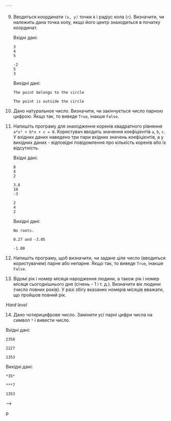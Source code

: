 <!-- # Tasks for lesson on the topic of "`if-elif-else`"

```
if умова:
    дія
elif умова:
    дія
...
elif умова:
    дія
else:
    дія
```

*Beginner level*
<!-- 1. Напишіть програму, в якій користувач вводить пароль і якщо він співпадає із наперед визначеним паролем для цього користувача, то виводиться повідомлення `Password accepted.`. У іншому випадку повідомлення буде `Sorry, that is the wrong password.`.
2. Користувачем вводиться два імені. Використовуючи конструкцію розгалуження програма повинна вивести імена в алфавітному порядку.
3. Напишіть програму, яка виводить назви введених чисел. Користувач вводить ціле число. Якщо це число або `1` або `2` або `3`, то виводиться повідомлення - назва числа, відповідно, `One`, `Two`, `Three`. В усіх інших випадках виводиться слово `Unknown`.
4. Користувач вводить дві різних англійські літери в окремих рядках. Напишіть програму, яка виводить повідомлення про місце розташування однієї літери відносно іншої у алфавіті.
5. Напишіть програму, в якій користувач вводить значення температури, і, якщо це значення менше або дорівнює 0 градусів Цельсія, необхідно вивести повідомлення `A cold, isn’t it?`. Якщо ж температура становить більше 0 і менше 10 градусів Цельсія повідомлення буде `Cool.`, у інших випадках `Nice weather we’re having.`.

*Middle level*

6. Визначте назву геометричної фігури за введеною кількістю її сторін. Програма повинна підтримувати фігури від 3 до 6 сторін. Якщо введена кількість сторін поза межами цього діапазону, програма повинна відображати відповідне повідомлення.
7. Ігрове поле рулетки поділено на номери від 0 до 36, які мають чорний, червоний або зелений кольори. Номер 0 має зелений колір, для номерів від 1 до 10, непарні номери - червоні, а парні - чорні. Непарні номери від 11 до 18 - чорні, а парні номери - червоні. Непарні номери від 19 до 28 - червоні, а парні номери - чорні. Непарні номери від 29 до 36 - чорні, а парні номери - червоні. Напишіть програму, яка отримує номер (число від 0 до 36) та показує, чи є номер зеленим, червоним або чорним. Програма повинна враховувати варіант, якщо користувач вводить номер, який знаходиться за межами діапазону від 0 до 36.
8. Дано дві точки: `A(x1, y1)` і `B(x2, y2)`. Напишіть програму, яка визначає, яка із точок знаходиться далі від початку координат.

    Вхідні дані:
    ```
    1
    2
    3
    2
    ```

    ```
    4
    4
    4
    4
    ```
    Вихідні дані:

    ```
    B
    ```
    ```
    The distance is the same -->
    ```

9. Вводяться координати `(x, y)` точки `A` і радіус кола (`r`). Визначити, чи належить дана точка колу, якщо його центр знаходиться в початку координат.

    Вхідні дані:
    ```
    3
    4
    5
    ```
    ```
    -2
    5
    3
    ```
    Вихідні дані:
    ```
    The point belongs to the circle
    ```
    ```
    The point is outside the circle
    ```

10. Дано натуральное число. Визначити, чи закінчується число парною цифрою. Якщо так, то виведе `True`, інакше `False`.
11. Напишіть програму для знаходження коренів квадратного рівняння `a*x² + b*x + c = 0`. Користувач вводить значення коефіцієнтів `a`, `b`, `c`. У вхідних даних наведено три пари вхідних значень коефіцієнтів, а у вихідних даних - відповідні повідомлення про кількість коренів або їх відсутність.

    Вхідні дані:
    ```
    8
    4
    2
    ```
    ```
    3.6
    10
    -3
    ```
    ```
    2
    4
    2
    ```
    Вихідні дані:
    ```
    No roots.
    ```
    ```
    0.27 and -3.05
    ```
    ```
    -1.00
    ```

12. Напишіть програму, щоб визначити, чи задане ціле число (вводиться користувачем) парне або непарне. Якщо так, то виведе `True`, інакше `False`.
13. Відомі рік і номер місяця народження людини, а також рік і номер місяця сьогоднішнього дня (січень - 1 і т. д.). Визначити вік людини (число повних років). У разі збігу вказаних номерів місяців вважати, що пройшов повний рік.

*Hard level*

14. Дано чотирицифрове число. Замінити усі парні цифри числа на символ `*` і вивести число.

Вхідні дані:
```
2358
```
```
2227
```
```
1353
```
Вихідні дані:
```
*35*
```
```
***7
```
```
1353
```


  -->
<!--  
2. Користувачем вводиться два імені. Використовуючи конструкцію розгалуження програма повинна вивести імена в алфавітному порядку.
3. Напишіть програму, яка виводить назви введених чисел. Користувач вводить ціле число. Якщо це число або `1` або `2` або `3`, то виводиться повідомлення - назва числа, відповідно, `One`, `Two`, `Three`. В усіх інших випадках виводиться слово `Unknown`.
4. Користувач вводить дві різних англійські літери в окремих рядках. Напишіть програму, яка виводить повідомлення про місце розташування однієї літери відносно іншої у алфавіті.
5. Напишіть програму, в якій користувач вводить значення температури, і, якщо це значення менше або дорівнює 0 градусів Цельсія, необхідно вивести повідомлення `A cold, isn’t it?`. Якщо ж температура становить більше 0 і менше 10 градусів Цельсія повідомлення буде `Cool.`, у інших випадках `Nice weather we’re having.`.

1. Напишіть програму, в якій користувач вводить пароль і якщо він співпадає із наперед визначеним паролем для цього користувача, то виводиться повідомлення `Password accepted.`. У іншому випадку повідомлення буде `Sorry, that is the wrong password.`. -->

p